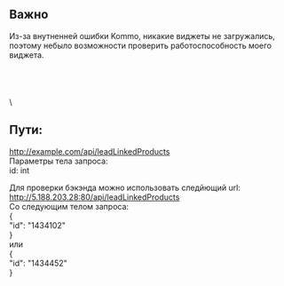 ## Важно
Из-за внутненней ошибки Kommo, никакие виджеты не загружались, поэтому небыло возможности проверить работоспособность моего виджета.
\
\
\
\
\
\
## Пути:  
http://example.com/api/leadLinkedProducts  
Параметры тела запроса:  
id: int

Для проверки бэкэнда можно использовать следйющий url:  
http://5.188.203.28:80/api/leadLinkedProducts  
Со следующим телом запроса:  
{  
"id": "1434102"  
}  
или  
{  
"id": "1434452"  
}  
